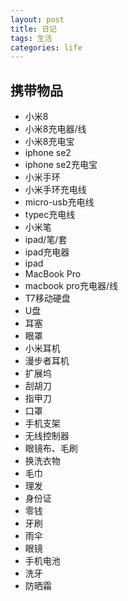 ```yaml
---
layout: post
title: 日记
tags: 生活
categories: life
---
```


## 携带物品
* 小米8
* 小米8充电器/线
* 小米8充电宝
* iphone se2
* iphone se2充电宝
* 小米手环
* 小米手环充电线
* micro-usb充电线
* typec充电线
* 小米笔
* ipad/笔/套
* ipad充电器
* ipad
* MacBook Pro
* macbook pro充电器/线
* T7移动硬盘
* U盘
* 耳塞
* 眼罩
* 小米耳机
* 漫步者耳机
* 扩展坞
* 刮胡刀
* 指甲刀
* 口罩
* 手机支架
* 无线控制器
* 眼镜布、毛刷
* 换洗衣物
* 毛巾
* 理发
* 身份证
* 零钱
* 牙刷
* 雨伞
* 眼镜
* 手机电池
* 洗牙
* 防晒霜
